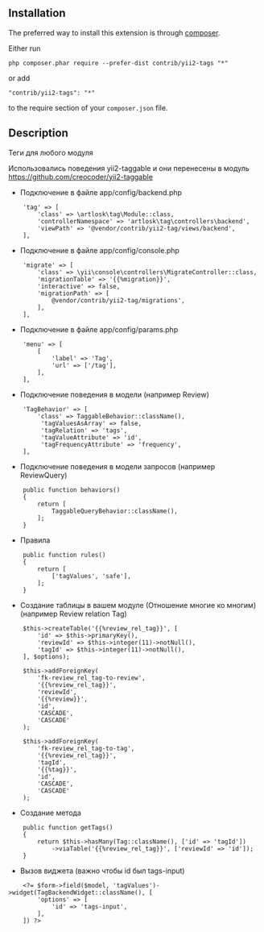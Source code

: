 Installation
------------

The preferred way to install this extension is through [composer](http://getcomposer.org/download/).

Either run

```
php composer.phar require --prefer-dist contrib/yii2-tags "*"
```

or add

```
"contrib/yii2-tags": "*"
```

to the require section of your `composer.json` file.

Description
------------
Теги для любого модуля

Использовались поведения yii2-taggable и они перенесены в модуль
https://github.com/creocoder/yii2-taggable

- Подключение в файле app/config/backend.php

```
    'tag' => [
        'class' => \artlosk\tag\Module::class,
        'controllerNamespace' => 'artlosk\tag\controllers\backend',
        'viewPath' => '@vendor/contrib/yii2-tag/views/backend',
    ],
```

- Подключение в файле app/config/console.php

```
    'migrate' => [
        'class' => \yii\console\controllers\MigrateController::class,
        'migrationTable' => '{{%migration}}',
        'interactive' => false,
        'migrationPath' => [
            @vendor/contrib/yii2-tag/migrations',
        ],
    ],
```

- Подключение в файле app/config/params.php

```
    'menu' => [
        [
            'label' => 'Tag',
            'url' => ['/tag'],
        ],
    ],
```

- Подключение поведения в модели (например Review)

```
    'TagBehavior' => [
        'class' => TaggableBehavior::className(),
         'tagValuesAsArray' => false,
         'tagRelation' => 'tags',
         'tagValueAttribute' => 'id',
         'tagFrequencyAttribute' => 'frequency',
    ],
```

- Подключение поведения в модели запросов (например ReviewQuery)

```
    public function behaviors()
    {
        return [
            TaggableQueryBehavior::className(),
        ];
    }
```

- Правила

```
    public function rules()
    {
        return [
            ['tagValues', 'safe'],
        ];
    }
```

- Создание таблицы в вашем модуле (Отношение многие ко многим) (например Review relation Tag)

```
    $this->createTable('{{%review_rel_tag}}', [
        'id' => $this->primaryKey(),
        'reviewId' => $this->integer(11)->notNull(),
        'tagId' => $this->integer(11)->notNull(),
    ], $options);

    $this->addForeignKey(
        'fk-review_rel_tag-to-review',
        '{{%review_rel_tag}}',
        'reviewId',
        '{{%review}}',
        'id',
        'CASCADE',
        'CASCADE'
    );

    $this->addForeignKey(
        'fk-review_rel_tag-to-tag',
        '{{%review_rel_tag}}',
        'tagId',
        '{{%tag}}',
        'id',
        'CASCADE',
        'CASCADE'
    );
```

- Создание метода

```
    public function getTags()
    {
        return $this->hasMany(Tag::className(), ['id' => 'tagId'])
            ->viaTable('{{%review_rel_tag}}', ['reviewId' => 'id']);
    }
```

- Вызов виджета (важно чтобы id был tags-input)

```
    <?= $form->field($model, 'tagValues')->widget(TagBackendWidget::className(), [
        'options' => [
            'id' => 'tags-input',
        ],
    ]) ?>
```